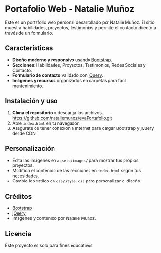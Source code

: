 # Portafolio Web - Natalie Muñoz

Este es un portafolio web personal desarrollado por Natalie Muñoz. El sitio muestra habilidades, proyectos, testimonios y permite el contacto directo a través de un formulario.

## Características

- **Diseño moderno y responsivo** usando [Bootstrap](https://getbootstrap.com/).
- **Secciones**: Habilidades, Proyectos, Testimonios, Redes Sociales y Contacto.
- **Formulario de contacto** validado con [jQuery](https://jquery.com/).
- **Imágenes y recursos** organizados en carpetas para fácil mantenimiento.


## Instalación y uso

1. **Clona el repositorio** o descarga los archivos.
https://github.com/nataliemunoz/evaPortafolio.git
2. Abre `index.html` en tu navegador.
3. Asegúrate de tener conexión a internet para cargar Bootstrap y jQuery desde CDN.

## Personalización

- Edita las imágenes en `assets/images/` para mostrar tus propios proyectos.
- Modifica el contenido de las secciones en `index.html` según tus necesidades.
- Cambia los estilos en `css/style.css` para personalizar el diseño.

## Créditos

- [Bootstrap](https://getbootstrap.com/)
- [jQuery](https://jquery.com/)
- Imágenes y contenido por Natalie Muñoz.

## Licencia

Este proyecto es solo para fines educativos